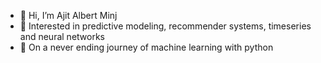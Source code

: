 - 👋 Hi, I’m Ajit Albert Minj
- 👀 Interested in predictive modeling, recommender systems, timeseries and neural networks
- 📖 On a never ending journey of machine learning with python


<!---
ajitminj/ajitminj is a ✨ special ✨ repository because its `README.md` (this file) appears on your GitHub profile.
You can click the Preview link to take a look at your changes.
--->

